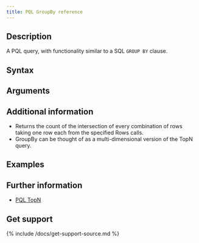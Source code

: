 ```yaml
---
title: PQL GroupBy reference
---
```


## Description

A PQL query, with functionality similar to a SQL `GROUP BY` clause.

## Syntax


## Arguments


## Additional information

* Returns the count of the intersection of every combination of rows taking one row each from the specified Rows calls.
* GroupBy can be thought of as a multi-dimensional version of the TopN query.

## Examples


## Further information

* [PQL TopN](/pql/pql-topn-ref.md)

## Get support

{% include /docs/get-support-source.md %}
